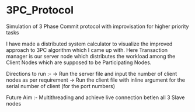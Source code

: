 # 3PC_Protocol
Simulation of 3 Phase Commit protocol with improvisation for higher priority tasks

I have made a distributed system calculator to visualize the improved approach to 3PC algorithm which I came up with. Here Transaction manager is our server node which distributes the workload among the Client Nodes which are supposed to be Participating Nodes.

Directions to run :-
-> Run the server file and input the number of client nodes as per requirement
-> Run the client file with inline argument for the serial number of client (for the port numbers)

Future Aim :- Multithreading and achieve live connection betIen all 3 Slave nodes
